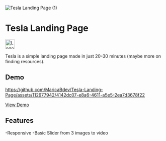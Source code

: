 
![Tesla Landing Page (1)](https://github.com/MaricaBdev/Tesla-Landing-Page/assets/112977942/e7cc3a53-6d7c-4032-9968-2a3d48c0cf98)

# Tesla Landing Page
<img src="https://upload.wikimedia.org/wikipedia/commons/3/30/React_Logo_SVG.svg" alt="Logo" width="30" >

Tesla is a simple landing page made in just 20-30 minutes (maybe more on finding resources).


## Demo


https://github.com/MaricaBdev/Tesla-Landing-Page/assets/112977942/4142dc07-e8a6-4611-a5e5-2ea7d3678f22


<a href="https://monster-slayer-mb.netlify.app">View Demo</a>


## Features

-Responsive
-Basic Slider from 3 images to video

